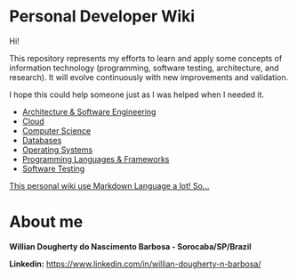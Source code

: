 # Personal Developer Wiki

Hi! 

This repository represents my efforts to learn and apply some concepts of information technology (programming, software testing, architecture, and research). It will evolve continuously with new improvements and validation.

I hope this could help someone just as I was helped when I needed it.

* [Architecture & Software Engineering](Architecture%20%26%20Software%20Engineering/README.md)
* [Cloud](Cloud/README.md)
* [Computer Science](Computer%20Science/README.md)
* [Databases](Databases/README.md)
* [Operating Systems](Operating%20Systems/README.md)
* [Programming Languages & Frameworks](Programming%20Languages%20%26%20Frameworks/README.md)
* [Software Testing](Software%20Testing/README.md)

[This personal wiki use Markdown Language a lot! So...](https://commonmark.org/help/tutorial/index.html)

# About me

**Willian Dougherty do Nascimento Barbosa - Sorocaba/SP/Brazil**

**Linkedin:** https://www.linkedin.com/in/willian-dougherty-n-barbosa/
